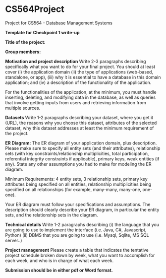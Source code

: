 # CS564Project
Project for CS564 - Database Management Systems

**Template for Checkpoint 1 write-up**

**Title of the project:** <Please enter title here>

**Group members:**<please list the names and emails of all members>

**Motivation and project description**
Write 2-3 paragraphs describing specifically what you want to do for your final project. You should at least cover (i) the application domain (ii) the type of applications (web-based, standalone, or app), (iii) why it is essential to have a database in this domain application; and (iv) a description of the functionality of the application.

For the functionalities of the application, at the minimum, you must handle inserting, deleting, and modifying data in the database, as well as queries that involve getting inputs from users and retrieving information from multiple sources.

**Datasets**
Write 1-2 paragraphs describing your dataset, where you get it (URL), the reasons why you choose this dataset, attributes of the selected dataset, why this dataset addresses at least the minimum requirement of the project.

**ER Diagram:** The ER diagram of your application domain, plus description.
Please make sure to specify all entity sets (and their attributes), relationship sets (with key constraints/relationship multiplicities, total participation, referential integrity constraints if applicable), primary keys, weak entities (if any). State any other assumptions you had to make for modeling the ER diagram.

Minimum Requirements: 4 entity sets, 3 relationship sets, primary key attributes being specified on all entities, relationship multiplicities being specified on all relationships (for example, many-many, many-one, one-one).

Your ER diagram must follow your specifications and assumptions. The description should clearly describe your ER diagram, in particular the entity sets, and the relationship sets in the diagram.

**Technical details**
Write 1-2 paragraphs describing (i) the language that you are going to use to implement the interface (i.e. Java, C#, Javascript, Python) (ii) DBMS that you are going to use (i.e. Mysql, Sqlite, MS SQL server..)

**Project management**
Please create a table that indicates the tentative project schedule broken down by week, what you want to accomplish for each week, and who is in charge of what each week.

**Submission should be in either pdf or Word format.**
